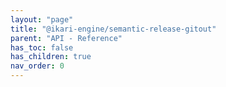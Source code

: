```yaml
---
layout: "page"
title: "@ikari-engine/semantic-release-gitout"
parent: "API - Reference"
has_toc: false
has_children: true
nav_order: 0
---
```

